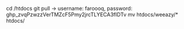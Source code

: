 cd /htdocs
git pull -> username: faroooq, password: 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
mv htdocs/weeazy/* htdocs/

